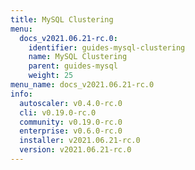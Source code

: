 ```yaml
---
title: MySQL Clustering
menu:
  docs_v2021.06.21-rc.0:
    identifier: guides-mysql-clustering
    name: MySQL Clustering
    parent: guides-mysql
    weight: 25
menu_name: docs_v2021.06.21-rc.0
info:
  autoscaler: v0.4.0-rc.0
  cli: v0.19.0-rc.0
  community: v0.19.0-rc.0
  enterprise: v0.6.0-rc.0
  installer: v2021.06.21-rc.0
  version: v2021.06.21-rc.0
---
```


